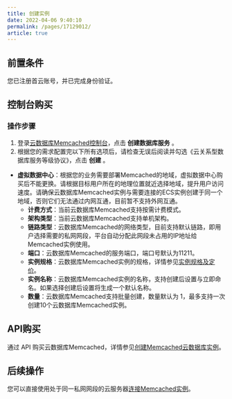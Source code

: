```yaml
---
title: 创建实例
date: 2022-04-06 9:40:10
permalink: /pages/17129012/
article: true
---
```


## 前置条件

您已注册首云账号，并已完成身份验证。

## 控制台购买

### 操作步骤

1. 登录[云数据库Memcached控制台]()，点击 **创建数据库服务** 。
2. 根据您的需求配置完以下所有选项后，请检查无误后阅读并勾选《云关系型数据库服务等级协议》，点击 **创建** 。

- **虚拟数据中心**：根据您的业务需要部署Memcached的地域，虚拟数据中心购买后不能更换。请根据目标用户所在的地理位置就近选择地域，提升用户访问速度。请确保云数据库Memcached实例与需要连接的ECS实例创建于同一个地域，否则它们无法通过内网互通，目前暂不支持外网互通。
   - **计费方式**：当前云数据库Memcached支持按需计费模式。
   - **架构类型**：当前云数据库Memcached支持单机架构。
   - **链路类型**：云数据库Memcached的网络类型，目前支持默认链路，即用户选择需要的私网网段，平台自动分配此网段未占用的IP地址给Memcached实例使用。
   - **端口**：云数据库Memcached的服务端口，端口号默认为11211。
   - **实例规格**：云数据库Memcached实例的规格，详情参见[实例规格及定价](./../03.购买指南/00.计费概述.md)。
   - **实例名称**：云数据库Memcached实例的名称，支持创建后设置与立即命名。如果选择创建后设置将生成一个默认名称。
   - **数量**：云数据库Memcached支持批量创建，数量默认为 1，最多支持一次创建10个云数据库Memcached实例。

## API购买

通过 API 购买云数据库Memcached，详情参见[创建Memcached云数据库实例]()。

## 后续操作

您可以直接使用处于同一私网网段的云服务器[连接Memcached实例](./../../04.操作指南/02.连接实例/00.使用telnet连接.md)。



